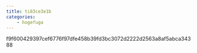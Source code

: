 ```yaml
---
title: ti83ce3e1b
categories:
    - hogefuga
---
```

f9f600429397cef6776f97dfe458b39fd3bc3072d2222d2563a8af5abca34388